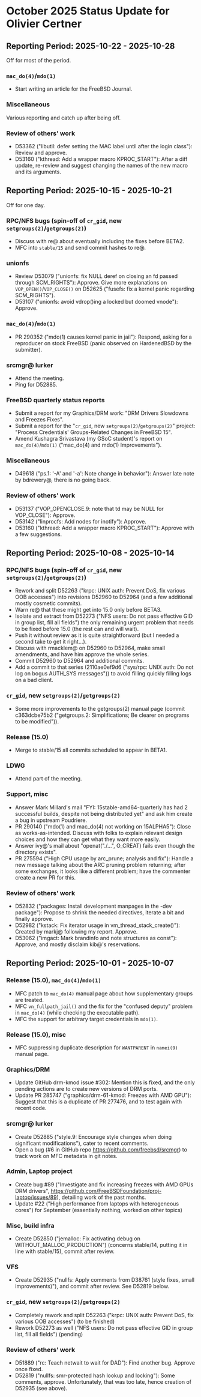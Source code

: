 # October 2025 Status Update for Olivier Certner

## **Reporting Period:** 2025-10-22 - 2025-10-28

Off for most of the period.

### `mac_do(4)`/`mdo(1)`
- Start writing an article for the FreeBSD Journal.

### Miscellaneous
Various reporting and catch up after being off.

### Review of others' work
- D53362 ("libutil: defer setting the MAC label until after the login class"): Review and approve.
- D53160 ("kthread: Add a wrapper macro KPROC_START"): After a diff update, re-review and suggest changing the names of the new macro and its arguments.

## **Reporting Period:** 2025-10-15 - 2025-10-21

Off for one day.

### RPC/NFS bugs (spin-off of `cr_gid`, new `setgroups(2)`/`getgroups(2)`)
- Discuss with re@ about eventually including the fixes before BETA2.
- MFC into `stable/15` and send commit hashes to re@.

### unionfs
- Review D53079 ("unionfs: fix NULL deref on closing an fd passed through SCM_RIGHTS"): Approve. Give more explanations on `VOP_OPEN()`/`VOP_CLOSE()` on D52625 ("fusefs: fix a kernel panic regarding SCM_RIGHTS").
- D53107 ("unionfs: avoid vdrop()ing a locked but doomed vnode"): Approve.

### `mac_do(4)`/`mdo(1)`
- PR 290352 ("mdo(1) causes kernel panic in jail"): Respond, asking for a reproducer on stock FreeBSD (panic observed on HardenedBSD by the submitter).

### srcmgr@ lurker
- Attend the meeting.
- Ping for D52885.

### FreeBSD quarterly status reports
- Submit a report for my Graphics/DRM work: "DRM Drivers Slowdowns and Freezes Fixes".
- Submit a report for the "`cr_gid`, new `setgroups(2)`/`getgroups(2)`" project: "Process Credentials' Groups-Related Changes in FreeBSD 15".
- Amend Kushagra Srivastava (my GSoC student)'s report on `mac_do(4)`/`mdo(1)` ("mac_do(4) and mdo(1) Improvements").

### Miscellaneous
- D49618 ("ps.1: '-A' and '-a': Note change in behavior"): Answer late note by bdrewery@, there is no going back.

### Review of others' work
- D53137 ("VOP_OPENCLOSE.9: note that td may be NULL for VOP_CLOSE"): Approve.
- D53142 ("linprocfs: Add nodes for inotify"): Approve.
- D53160 ("kthread: Add a wrapper macro KPROC_START"): Approve with a few suggestions.

## **Reporting Period:** 2025-10-08 - 2025-10-14

### RPC/NFS bugs (spin-off of `cr_gid`, new `setgroups(2)`/`getgroups(2)`)
- Rework and split D52263 ("krpc: UNIX auth: Prevent DoS, fix various OOB accesses") into revisions D52960 to D52964 (and a few additional mostly cosmetic commits).
- Warn re@ that these might get into 15.0 only before BETA3.
- Isolate and extract from D52273 ("NFS users: Do not pass effective GID in group list, fill all fields") the only remaining urgent problem that needs to be fixed before 15.0 (the rest can and will wait).
- Push it without review as it is quite straightforward (but I needed a second take to get it right...).
- Discuss with rmacklem@ on D52960 to D52964, make small amendments, and have him approve the whole series.
- Commit D52960 to D52964 and additional commits.
- Add a commit to that series (2110ae0ef9d6 ("sys/rpc: UNIX auth: Do not log on bogus AUTH_SYS messages")) to avoid filling quickly filling logs on a bad client.

### `cr_gid`, new `setgroups(2)`/`getgroups(2)`
- Some more improvements to the getgroups(2) manual page (commit c363dcbe75b2 ("getgroups.2: Simplifications; Be clearer on programs to be modified")).

### Release (15.0)
- Merge to stable/15 all commits scheduled to appear in BETA1.

### LDWG
- Attend part of the meeting.

### Support, misc
- Answer Mark Millard's mail "FYI: 15stable-amd64-quarterly has had 2 successful builds, despite not being distributed yet" and ask him create a bug in upstream Poudriere.
- PR 290140 ("mdo(1) and mac_do(4) not working on 15ALPHA5"): Close as works-as-intended.  Discuss with folks to explain relevant design choices and how they can get what they want more easily.
- Answer ivy@'s mail about "openat("./...", O_CREAT) fails even though the directory exists".
- PR 275594 ("High CPU usage by arc_prune; analysis and fix"): Handle a new message talking about the ARC pruning problem returning; after some exchanges, it looks like a different problem; have the commenter create a new PR for this.

### Review of others' work
- D52832 ("packages: Install development manpages in the -dev package"): Propose to shrink the needed directives, iterate a bit and finally approve.
- D52982 ("kstack: Fix iterator usage in vm_thread_stack_create()"): Created by markj@ following my report.  Approve.
- D53062 ("imgact: Mark brandinfo and note structures as const"): Approve, and mostly disclaim kib@'s reservations.

## **Reporting Period:** 2025-10-01 - 2025-10-07

### Release (15.0), `mac_do(4)`/`mdo(1)`
- MFC patch to `mac_do(4)` manual page about how supplementary groups are treated.
- MFC `vn_fullpath_jail()` and the fix for the "confused deputy" problem in `mac_do(4)` (while checking the executable path).
- MFC the support for arbitrary target credentials in `mdo(1)`.

### Release (15.0), misc
- MFC suppressing duplicate description for `WANTPARENT` in `namei(9)` manual page.

### Graphics/DRM
- Update GitHub drm-kmod issue #302: Mention this is fixed, and the only pending actions are to create new versions of DRM ports.
- Update PR 285747 ("graphics/drm-61-kmod: Freezes with AMD GPU"): Suggest that this is a duplicate of PR 277476, and to test again with recent code.

### srcmgr@ lurker
- Create D52885 ("style.9: Encourage style changes when doing significant modifications"), cater to recent comments.
- Open a bug (#6 in GitHub repo https://github.com/freebsd/srcmgr) to track work on MFC metadata in git notes.

### Admin, Laptop project
- Create bug #89 ("Investigate and fix increasing freezes with AMD GPUs DRM drivers", https://github.com/FreeBSDFoundation/proj-laptop/issues/89), detailing work of the past months.
- Update #22 ("High performance from laptops with heterogeneous cores") for September (essentially nothing, worked on other topics)

### Misc, build infra
- Create D52850 ("jemalloc: Fix activating debug on WITHOUT_MALLOC_PRODUCTION") (concerns stable/14, putting it in line with stable/15), commit after review.

### VFS
- Create D52935 ("nullfs: Apply comments from D38761 (style fixes, small improvements)"), and commit after review. See D52819 below.

### `cr_gid`, new `setgroups(2)`/`getgroups(2)`
- Completely rework and split D52263 ("krpc: UNIX auth: Prevent DoS, fix various OOB accesses") (to be finished)
- Rework D52273 as well ("NFS users: Do not pass effective GID in group list, fill all fields") (pending)

### Review of others' work
- D51889 ("rc: Teach netwait to wait for DAD"): Find another bug.  Approve once fixed.
- D52819 ("nullfs: smr-protected hash lookup and locking"): Some comments, approve.  Unfortunately, that was too late, hence creation of D52935 (see above).
